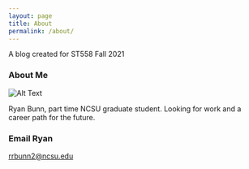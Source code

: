 ```yaml
---
layout: page
title: About
permalink: /about/
---
```


A blog created for ST558 Fall 2021

### About Me
![Alt Text](/WIN_20160825_11_57_23_Pro.jpg)

Ryan Bunn, part time NCSU graduate student. Looking for work and a career path for the future.

### Email Ryan

[rrbunn2@ncsu.edu](mailto:rrbunn2@ncsu.edu)
